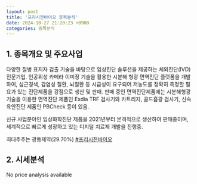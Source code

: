 ```yaml
---
layout: post
title: '프리시젼바이오 종목분석'
date: 2024-10-27 21:20:23 +0900
categories: 종목분석
---
```


## 1. 종목개요 및 주요사업

다양한 질병 표지자 검출 기술을 바탕으로 임상진단 솔루션을 제공하는 체외진단(IVD) 전문기업. 인공위성 카메라 이미징 기술을 활용한 시분해 형광 면역진단 플랫폼을 개발하여, 심근경색, 감염성 질환, 뇌질환 등 시급성이 요구되어 저농도를 정확히 측정할 필요가 있는 진단제품을 강점으로 생산 및 판매. 판매 중인 면역진단제품에는 시분해형광 기술을 이용한 면역진단 제품인 Exdia TRF 검사기와 카트리지, 골드흡광 검사기, 신속육안진단 제품인 PBCheck 등이 있음.

신규 사업분야인 임상화학진단 제품을 2021년부터 본격적으로 생산하여 판매중이며, 세계적으로 빠르게 성장하고 있는 디지털 치료제 개발을 진행중.

최대주주는 광동제약(29.70%)
[#프리시젼바이오](#)

## 2. 시세분석

No price analysis available
